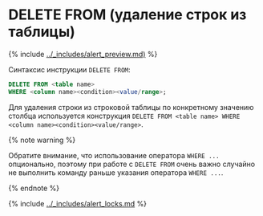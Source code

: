 # DELETE FROM (удаление строк из таблицы)

{% include [../_includes/alert_preview.md)](../_includes/alert_preview.md) %}

Синтаксис инструкции `DELETE FROM`:

 ```sql
 DELETE FROM <table name>
 WHERE <column name><condition><value/range>;
 ```

Для удаления строки из строковой таблицы по конкретному значению столбца используется конструкция `DELETE FROM <table name> WHERE <column name><condition><value/range>`.


{% note warning %}

Обратите внимание, что использование оператора `WHERE ...` опционально, поэтому при работе с `DELETE FROM` очень важно случайно не выполнить команду раньше указания оператора `WHERE ...`.

{% endnote %}


{% include [../_includes/alert_locks.md](../_includes/alert_locks.md) %}